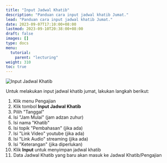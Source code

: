 ```yaml
---
title: "Input Jadwal Khatib"
description: "Panduan cara input jadwal khatib Jumat."
lead: "Panduan cara input jadwal khatib Jumat."
date: 2023-09-07T17:10:00+08:00
lastmod: 2023-09-10T20:38:00+08:00
draft: false
images: []
type: docs
menu:
  tutorial:
    parent: "lecturing"
weight: 310
toc: true
---
```


![Input Jadwal Khatib](images/desktop-view/16-input-jadwal-khatib.jpg "Input Jadwal Khatib")

Untuk melakukan input jadwal khatib jumat, lakukan langkah berikut:

1. Klik menu Pengajian
1. Klik tombol **Input Jadwal Khatib**
1. Pilih "Tanggal"
1. Isi "Jam Mulai" (jam adzan zuhur)
1. Isi nama "Khatib"
1. Isi topik "Pembahasan" (jika ada)
1. Isi "Link Video" youtube (jika ada)
1. Isi "Link Audio" streaming (jika ada)
1. Isi "Keterangan" (jika diperlukan)
1. Klik **Input** untuk menyimpan jadwal khatib
1. Data Jadwal Khatib yang baru akan masuk ke Jadwal Khatib/Pengajian
